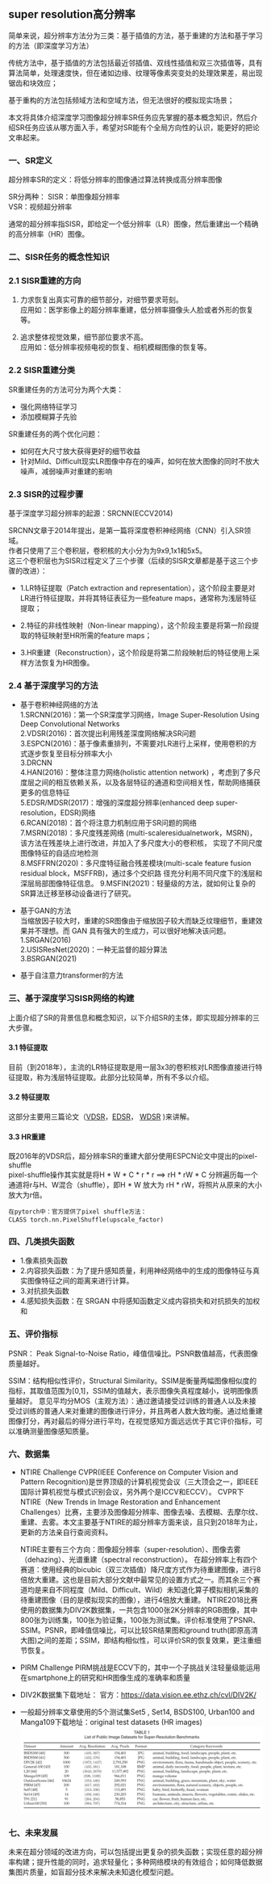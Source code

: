 ## super resolution高分辨率
简单来说，超分辨率方法分为三类：基于插值的方法，基于重建的方法和基于学习的方法（即深度学习方法）

传统方法中，基于插值的方法包括最近邻插值、双线性插值和双三次插值等，具有算法简单，处理速度快，但在诸如边缘、纹理等像素突变处的处理效果差，易出现锯齿和块效应；

基于重构的方法包括频域方法和空域方法，但无法很好的模拟现实场景；

本文将具体介绍深度学习图像超分辨率SR任务应先掌握的基本概念知识，然后介绍SR任务应该从哪方面入手，希望对SR能有个全局方向性的认识，能更好的把论文串起来。

### 一、SR定义
超分辨率SR的定义：将低分辨率的图像通过算法转换成高分辨率图像

SR分两种：
SISR：单图像超分辨率\
VSR：视频超分辨率

通常的超分辨率指SISR，即给定一个低分辨率（LR）图像，然后重建出一个精确的高分辨率（HR）图像。

### 二、SISR任务的概念性知识
### 2.1 SISR重建的方向
1. 力求恢复出真实可靠的细节部分，对细节要求苛刻。\
应用如：医学影像上的超分辨率重建，低分辨率摄像头人脸或者外形的恢复等。

2. 追求整体视觉效果，细节部位要求不高。\
应用如：低分辨率视频电视的恢复、相机模糊图像的恢复等。

### 2.2 SISR重建分类
SR重建任务的方法可分为两个大类：
* 强化网络特征学习
* 添加模糊算子先验

SR重建任务的两个优化问题：
* 如何在大尺寸放大获得更好的细节收益
* 针对Mild、Difficult现实LR图像中存在的噪声，如何在放大图像的同时不放大噪声，减弱噪声对重建的影响

### 2.3 SISR的过程步骤
基于深度学习超分辨率的起源：SRCNN(ECCV2014)

SRCNN文章于2014年提出，是第一篇将深度卷积神经网络（CNN）引入SR领域。\
作者只使用了三个卷积层，卷积核的大小分为为9x9,1x1和5x5。\
这三个卷积层也为SISR过程定义了三个步骤（后续的SISR文章都是基于这三个步骤的改进）：

* 1.LR特征提取（Patch extraction and representation），这个阶段主要是对LR进行特征提取，并将其特征表征为一些feature maps，通常称为浅层特征提取；

* 2.特征的非线性映射（Non-linear mapping），这个阶段主要是将第一阶段提取的特征映射至HR所需的feature maps；

* 3.HR重建（Reconstruction），这个阶段是将第二阶段映射后的特征使用上采样方法恢复为HR图像。

### 2.4 基于深度学习的方法
* 基于卷积神经网络的方法\
1.SRCNN(2016)：第一个SR深度学习网络，Image Super-Resolution Using Deep Convolutional Networks\
2.VDSR(2016)：首次提出利用残差深度网络解决SR问题\
3.ESPCN(2016)：基于像素重排列，不需要对LR进行上采样，使用卷积的方式逐步恢复至目标分辨率大小\
3.DRCNN\
4.HAN(2016)：整体注意力网络(holistic attention network) ，考虑到了多尺度层之间的相互依赖关系，以及各层特征的通道和空间相关性，帮助网络捕获更多的信息特征\
5.EDSR/MDSR(2017)：增强的深度超分辨率(enhanced deep super-resolution，EDSR)网络\
6.RCAN(2018)：首个将注意力机制应用于SR问题的网络\
7.MSRN(2018)：多尺度残差网络 (multi-scaleresidualnetwork，MSRN)，该方法在残差块上进行改进，并加入了多尺度大小的卷积核， 实现了不同尺度图像特征的自适应地检测\
8.MSFFRN(2020)：多尺度特征融合残差模块(multi-scale feature fusion residual block，MSFFRB)，通过多个交织路 径充分利用不同尺度下的浅层和深层局部图像特征信息。
9.MSFIN(2021)：轻量级的方法，就如何让复杂的SR算法迁移至移动设备进行了研究。

* 基于GAN的方法\
当缩放因子较大时，重建的SR图像由于缩放因子较大而缺乏纹理细节，重建效果并不理想。而 GAN 具有强大的生成力，可以很好地解决该问题。\
1.SRGAN(2016)\
2.USISResNet(2020)：一种无监督的超分算法\
3.BSRGAN(2021)

* 基于自注意力transformer的方法

### 三、基于深度学习SISR网络的构建
上面介绍了SR的背景信息和概念知识，以下介绍SR的主体，即实现超分辨率的三大步骤。

#### 3.1 特征提取
目前（到2018年），主流的LR特征提取是用一层3x3的卷积核对LR图像直接进行特征提取，称为浅层特征提取。此部分比较简单，所有不多以介绍。

#### 3.2 特征提取
这部分主要用三篇论文（[VDSR](https://github.com/YUTING0907/ECNU/blob/main/HR/VDSR.md)，[EDSR](https://github.com/YUTING0907/ECNU/blob/main/HR/EDSR.md)，
[WDSR](https://github.com/YUTING0907/ECNU/blob/main/HR/WDSR.md)
)来讲解。

#### 3.3 HR重建
既2016年的VDSR后，超分辨率SR的重建大部分使用ESPCN论文中提出的pixel-shuffle\
pixel-shuffle操作其实就是将H * W * C * r * r  ==>  rH * rW * C 
分辨遍历每一个通道将r与H、W混合（shuffle），即H * W 放大为 rH * rW，将照片从原来的大小放大为r倍。

```
在pytorch中：官方提供了pixel shuffle方法：
CLASS torch.nn.PixelShuffle(upscale_factor)
```


### 四、几类损失函数
* 1.像素损失函数 
* 2.内容损失函数：为了提升感知质量，利用神经网络中的生成的图像特征与真实图像特征之间的距离来进行计算。 
* 3.对抗损失函数 
* 4.感知损失函数：在 SRGAN 中将感知函数定义成内容损失和对抗损失的加权和

### 五、评价指标
PSNR： Peak Signal-to-Noise Ratio，峰值信噪比。PSNR数值越高，代表图像质量越好。

SSIM：结构相似性评价，Structural Similarity。SSIM是衡量两幅图像相似度的指标，其取值范围为[0,1]，SSIM的值越大，表示图像失真程度越小，说明图像质量越好。
意见平均分MOS（主观方法）：通过邀请接受过训练的普通人以及未接受过训练的普通人来对重建的图像进行评分，并且两者人数大致均衡。通过给重建图像打分，再对最后的得分进行平均，在视觉感知方面远远优于其它评价指标，可以准确测量图像感知质量。

### 六、数据集
* NTIRE Challenge
  CVPR(IEEE Conference on Computer Vision and Pattern Recognition)是世界顶级的计算机视觉会议（三大顶会之一，即IEEE国际计算机视觉与模式识别会议，另外两个是ICCV和ECCV）。
  CVPR下NTIRE（New Trends in Image Restoration and Enhancement Challenges）比赛，主要涉及图像超分辨率、图像去噪、去模糊、去摩尔纹、重建、去雾。本文主要基于NTIRE的超分辨率方面来谈，且只到2018年为止，更新的方法亲自行查阅资料。

  NTIRE主要有三个方向：图像超分辨率（super-resolution）、图像去雾（dehazing）、光谱重建（spectral reconstruction）。
  在超分辨率上有四个赛道：使用经典的bicubic（双三次插值）降尺度方式作为待重建图像，进行8倍放大重建。这也是目前大部分文献中最常见的设置方式之一。而其余三个赛道均是来自不同程度（Mild、Difficult、Wild）未知退化算子模拟相机采集的待重建图像（目的是模拟现实的图像），进行4倍放大重建。
  NTIRE2018比赛使用的数据集为DIV2K数据集，一共包含1000张2K分辨率的RGB图像，其中800张为训练集，100张为验证集，100张为测试集。评价标准使用了PSNR、SSIM。PSNR，即峰值信噪比，可以比较SR结果图和ground truth(即原高清大图)之间的差距；SSIM，即结构相似性，可以评价SR的恢复效果，更注重细节恢复。

* PIRM Challenge
  PIRM挑战是ECCV下的，其中一个子挑战关注轻量级能运用在smartphone上的研究和HR图像生成的准确率和质量
  
* DIV2K数据集下载地址：
官方：https://data.vision.ee.ethz.ch/cvl/DIV2K/

* 一般超分辨率文章使用的5个测试集Set5 , Set14, BSDS100, Urban100 and Manga109下载地址：original test datasets (HR images)
![](https://raw.githubusercontent.com/YUTING0907/PicGo/main/img20230805165034.png)

  

### 七、未来发展
未来在超分领域的改进方向，可以包括提出更复杂的损失函数；实现任意的超分辨率构建；提升性能的同时，追求轻量化；多种网络模块的有效组合；如何降低数据集图片质量，如盲超分技术来解决未知退化模型问题。

